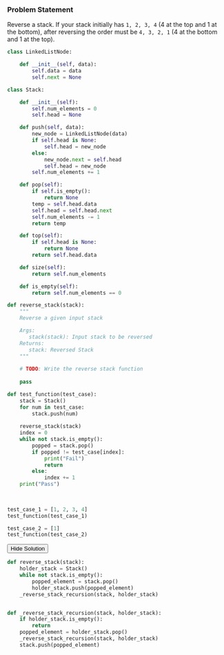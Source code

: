 
### Problem Statement

Reverse a stack. If your stack initially has `1, 2, 3, 4` (4 at the top and 1 at the bottom), after reversing the order must be `4, 3, 2, 1` (4 at the bottom and 1 at the top).


```python
class LinkedListNode:

    def __init__(self, data):
        self.data = data
        self.next = None

class Stack:

    def __init__(self):
        self.num_elements = 0
        self.head = None

    def push(self, data):
        new_node = LinkedListNode(data)
        if self.head is None:
            self.head = new_node
        else:
            new_node.next = self.head
            self.head = new_node
        self.num_elements += 1

    def pop(self):
        if self.is_empty():
            return None
        temp = self.head.data
        self.head = self.head.next
        self.num_elements -= 1
        return temp

    def top(self):
        if self.head is None:
            return None
        return self.head.data

    def size(self):
        return self.num_elements

    def is_empty(self):
        return self.num_elements == 0

```


```python
def reverse_stack(stack):
    """
    Reverse a given input stack

    Args:
       stack(stack): Input stack to be reversed
    Returns:
       stack: Reversed Stack
    """
    
    # TODO: Write the reverse stack function
      
    pass
```


```python
def test_function(test_case):
    stack = Stack()
    for num in test_case:
        stack.push(num)
    
    reverse_stack(stack)
    index = 0
    while not stack.is_empty():
        popped = stack.pop()
        if popped != test_case[index]:
            print("Fail")
            return
        else:
            index += 1
    print("Pass")
    
    
```


```python
test_case_1 = [1, 2, 3, 4]
test_function(test_case_1)
```


```python
test_case_2 = [1]
test_function(test_case_2)
```

<span class="graffiti-highlight graffiti-id_b1tqoxn-id_br7koal"><i></i><button>Hide Solution</button></span>


```python
def reverse_stack(stack):
    holder_stack = Stack()
    while not stack.is_empty():
        popped_element = stack.pop()
        holder_stack.push(popped_element)
    _reverse_stack_recursion(stack, holder_stack)


def _reverse_stack_recursion(stack, holder_stack):
    if holder_stack.is_empty():
        return
    popped_element = holder_stack.pop()
    _reverse_stack_recursion(stack, holder_stack)
    stack.push(popped_element)

```
